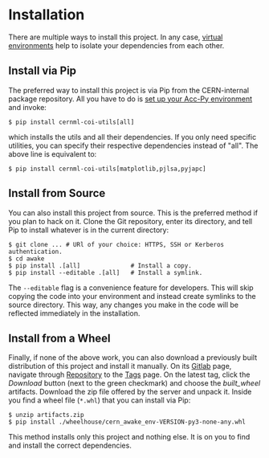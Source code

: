 # Installation

There are multiple ways to install this project. In any case, [virtual
environments](https://wikis.cern.ch/display/ACCPY/Development+advice) help to
isolate your dependencies from each other.

## Install via Pip

The preferred way to install this project is via Pip from the CERN-internal
package repository. All you have to do is [set up your Acc-Py
environment](https://wikis.cern.ch/display/ACCPY/Getting+started+with+Acc-Py)
and invoke:

```shell-session
$ pip install cernml-coi-utils[all]
```

which installs the utils and all their dependencies. If you only need specific
utilities, you can specify their respective dependencies instead of "all". The
above line is equivalent to:

```shell-session
$ pip install cernml-coi-utils[matplotlib,pjlsa,pyjapc]
```

## Install from Source

You can also install this project from source. This is the preferred method if
you plan to hack on it. Clone the Git repository, enter its directory,  and
tell Pip to install whatever is in the current directory:

```shell-session
$ git clone ... # URl of your choice: HTTPS, SSH or Kerberos authentication.
$ cd awake
$ pip install .[all]              # Install a copy.
$ pip install --editable .[all]   # Install a symlink.
```

The `--editable` flag is a convenience feature for developers. This will skip
copying the code into your environment and instead create symlinks to the
source directory. This way, any changes you make in the code will be reflected
immediately in the installation.

## Install from a Wheel

Finally, if none of the above work, you can also download a previously built
distribution of this project and install it manually. On its
[Gitlab](https://gitlab.cern.ch/geoff/cernml-coi-utils/) page, navigate through
[Repository](https://gitlab.cern.ch/geoff/cernml-coi-utils/-/tree/master) to
the [Tags](https://gitlab.cern.ch/geoff/cernml-coi-utils/-/tags) page. On the
latest tag, click the *Download* button (next to the green checkmark) and
choose the *built\_wheel* artifacts. Download the zip file offered by the
server and unpack it. Inside you find a wheel file (`*.whl`) that you can
install via Pip:

```shell-session
$ unzip artifacts.zip
$ pip install ./wheelhouse/cern_awake_env-VERSION-py3-none-any.whl
```

This method installs only this project and nothing else. It is on you to find
and install the correct dependencies.
